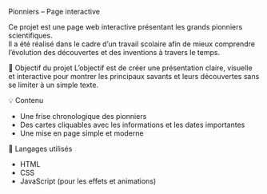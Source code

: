  Pionniers – Page interactive

Ce projet est une page web interactive présentant les grands pionniers scientifiques.  
Il a été réalisé dans le cadre d’un travail scolaire afin de mieux comprendre l’évolution des découvertes et des inventions à travers le temps.

🎯 Objectif du projet
L’objectif est de créer une présentation claire, visuelle et interactive pour montrer les principaux savants et leurs découvertes sans se limiter à un simple texte.

💡 Contenu
- Une frise chronologique des pionniers  
- Des cartes cliquables  avec les informations et les dates importantes  
- Une mise en page simple et moderne

🧰 Langages utilisés
- HTML  
- CSS  
- JavaScript (pour les effets et animations)
